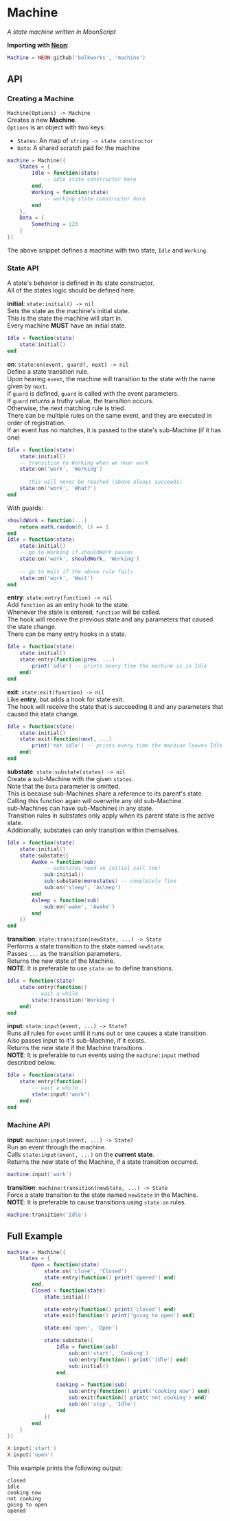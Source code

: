 
# Machine
*A state machine written in MoonScript*  

**Importing with [Neon](https://github.com/Belkworks/NEON)**:
```lua
Machine = NEON:github('belkworks', 'machine')
```

## API

### Creating a Machine
`Machine(Options) -> Machine`  
Creates a new **Machine**.  
`Options` is an object with two keys:  
- `States`: An map of `string -> state constructor`
- `Data`: A shared scratch pad for the machine
```lua
machine = Machine({
    States = {
        Idle = function(state)
            -- idle state constructor here
        end,
        Working = function(state)
            -- working state constructor here
        end
    },
    Data = {
        Something = 123
    }
})
```
The above snippet defines a machine with two state, `Idle` and `Working`.

### State API
A state's behavior is defined in its state constructor.  
All of the states logic should be defined here.  


**initial**: `state:initial() -> nil`  
Sets the state as the machine's initial state.  
This is the state the machine will start in.  
Every machine **MUST** have an initial state.
```lua
Idle = function(state)
    state:initial()
end
```

**on**: `state:on(event, guard?, next) -> nil`  
Define a state transition rule.  
Upon hearing `event`, the machine will transition to the state with the name given by `next`.  
If `guard` is defined, `guard` is called with the event parameters.  
If `guard` returns a truthy value, the transition occurs.  
Otherwise, the next matching rule is tried.  
There can be multiple rules on the same event, and they are executed in order of registration.  
If an event has no matches, it is passed to the state's sub-Machine (if it has one)
```lua
Idle = function(state)
    state:initial()
    -- transition to Working when we hear work
    state:on('work', 'Working')
    
    -- this will never be reached (above always succeeds)
    state:on('work', 'What?')
end
```
With guards:
```lua
shouldWork = function(...)
    return math.random(0, 1) == 1 
end
Idle = function(state)
    state:initial()
    -- go to Working if shouldWork passes
    state:on('work', shouldWork, 'Working')
    
    -- go to Wait if the above rule fails
    state:on('work', 'Wait') 
end
```

**entry**: `state:entry(function) -> nil`  
Add `function` as an entry hook to the state.  
Whenever the state is entered, `function` will be called.  
The hook will receive the previous state and any parameters that caused the state change.  
There can be many entry hooks in a state.
```lua
Idle = function(state)
    state:initial()
    state:entry(function(prev, ...)
        print('idle') -- prints every time the machine is in Idle
    end)
end
```

**exit**: `state:exit(function) -> nil`  
Like **entry**, but adds a hook for state exit.  
The hook will receive the state that is succeeding it and any parameters that caused the state change.
```lua
Idle = function(state)
    state:initial()
    state:exit(function(next, ...)
        print('not idle') -- prints every time the machine leaves Idle
    end)
end
```

**substate**: `state:substate(states) -> nil`  
Create a sub-Machine with the given `states`.  
Note that the `Data` parameter is omitted.  
This is because sub-Machines share a reference to its parent's state.  
Calling this function again will overwrite any old sub-Machine.  
sub-Machines can have sub-Machines in any state.  
Transition rules in substates only apply when its parent state is the active state.  
Additionally, substates can only transition within themselves.
```lua
Idle = function(state)
    state:initial()
    state:substate({
        Awake = function(sub)
            -- substates need an initial call too!
            sub:initial()
            sub:substate(morestates) -- completely fine
            sub:on('sleep', 'Asleep')
        end
        Asleep = function(sub)
            sub:on('wake', 'Awake')
        end
    })
end
```

**transition**: `state:transition(newState, ...) -> State`  
Performs a state transition to the state named `newState`.  
Passes `...` as the transition parameters.  
Returns the new state of the Machine.  
**NOTE**: It is preferable to use `state:on` to define transitions.
```lua
Idle = function(state)
    state:entry(function()
        -- wait a while
        state:transition('Working')
    end)
end
```

**input**: `state:input(event, ...) -> State?`  
Runs all rules for `event` until it runs out or one causes a state transition.  
Also passes input to it's sub-Machine, if it exists.  
Returns the new state if the Machine transitions.  
**NOTE**: It is preferable to run events using the `machine:input` method described below.
```lua
Idle = function(state)
    state:entry(function()
        -- wait a while
        state:input('work')
    end)
end
```

### Machine API

**input**: `machine:input(event, ...) -> State?`  
Run an event through the machine.  
Calls `state:input(event, ...)` on the **current state**.  
Returns the new state of the Machine, if a state transition occurred.
```lua
machine:input('work')
```

**transition**: `machine:transition(newState, ...) -> State`  
Force a state transition to the state named `newState` in the Machine.  
**NOTE**: It is preferable to cause transitions using `state:on` rules.
```lua
machine:transition('Idle')
```

## Full Example

```lua
machine = Machine({
    States = {
        Open = function(state)
            state:on('close', 'Closed')
            state:entry(function() print('opened') end)
        end,
        Closed = function(state)
            state:initial()

            state:entry(function() print('closed') end)
            state:exit(function() print('going to open') end)

            state:on('open', 'Open')

            state:substate({
                Idle = function(sub)
                    sub:on('start', 'Cooking')
                    sub:entry(function() print('idle') end)
                    sub:initial()
                end,

                Cooking = function(sub)
                    sub:entry(function() print('cooking now') end)
                    sub:exit(function() print('not cooking') end)
                    sub:on('stop', 'Idle')
                end
            })
        end
    }
})

X:input('start')
X:input('open')
```

This example prints the following output:

```
closed
idle
cooking now
not cooking
going to open
opened
```
